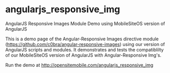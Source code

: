# angularjs_responsive_img
AngularJS Responsive Images Module Demo using MobileSiteOS version of AngularJS

This is a demo page of the Angular-Responsive Images directive module (https://github.com/c0bra/angular-responsive-images) using our version of AngularJS scripts and modules. It demonstrates and tests the compatiblilty of our MobileSiteOS version of AngularJS with Angular-Responsive Img's.

Run the demo at http://opensitemobile.com/angularjs_responsive_img